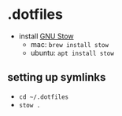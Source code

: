 # .dotfiles

- install [GNU Stow](https://www.gnu.org/software/stow/)
	- mac: `brew install stow`
	- ubuntu: `apt install stow`

## setting up symlinks
- `cd ~/.dotfiles`
- `stow .`
